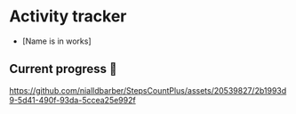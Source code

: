 # Activity tracker

- [Name is in works]

## Current progress 👀
https://github.com/nialldbarber/StepsCountPlus/assets/20539827/2b1993d9-5d41-490f-93da-5ccea25e992f
